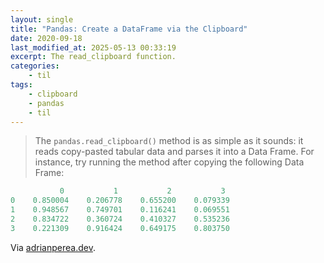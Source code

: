 ```yaml
---
layout: single
title: "Pandas: Create a DataFrame via the Clipboard"
date: 2020-09-18
last_modified_at: 2025-05-13 00:33:19
excerpt: The read_clipboard function.
categories:
    - til
tags:
    - clipboard
    - pandas
    - til
---
```


> The `pandas.read_clipboard()` method is as simple as it sounds:
> it reads copy-pasted tabular data and parses it into a Data Frame.
> For instance, try running the method after copying the following Data Frame:

```python
           0           1           2           3
0    0.850004    0.206778    0.655200    0.079339
1    0.948567    0.749701    0.116241    0.069551
2    0.834722    0.360724    0.410327    0.535236
3    0.221309    0.916424    0.649175    0.803750
```

Via [adrianperea.dev](http://web.archive.org/web/20210127214903/https://www.adrianperea.dev/pandas-hacks-reads-clipboard/).
